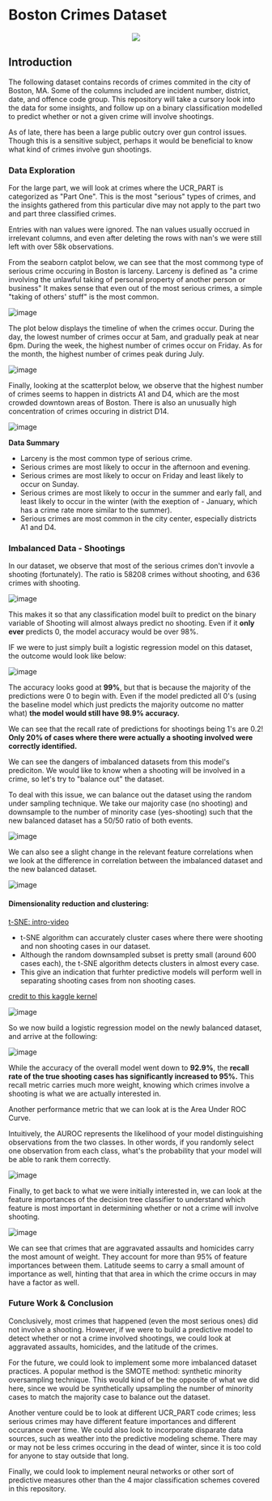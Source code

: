 # Boston Crimes Dataset 

<p align = 'center'>
<img src= https://c1.staticflickr.com/5/4163/33559981643_1e7d0bd3ac_b.jpg>
</p>

## Introduction

The following dataset contains records of crimes commited in the city of Boston, MA. Some of the columns included are incident number, district, date, and offence code group. This repository will take a cursory look into the data for some insights, and follow up on a binary classification modelled to predict whether or not a given crime will involve shootings. 

As of late, there has been a large public outcry over gun control issues. Though this is a sensitive subject, perhaps it would be beneficial to know what kind of crimes involve gun shootings. 

### Data Exploration

For the large part, we will look at crimes where the UCR_PART is categorized as "Part One". This is the most "serious" types of crimes, and the insights gathered from this particular dive may not apply to the part two and part three classified crimes. 

Entries with nan values were ignored. The nan values usually occrued in irrelevant columns, and even after deleting the rows with nan's we were still left with over 58k observations.

From the seaborn catplot below, we can see that the most commong type of serious crime occuring in Boston is larceny. Larceny is defined as "a crime involving the unlawful taking of personal property of another person or business" It makes sense that even out of the most serious crimes, a simple "taking of others' stuff" is the most common.

![image](https://user-images.githubusercontent.com/49466466/62897554-8685d900-bd21-11e9-87af-0b38bb637923.png)

The plot below displays the timeline of when the crimes occur. During the day, the lowest number of crimes occur at 5am, and gradually peak at near 6pm. During the week, the highest number of crimes occur on Friday. As for the month, the highest number of crimes peak during July.

![image](https://user-images.githubusercontent.com/49466466/62897713-d6fd3680-bd21-11e9-8029-1df76f996387.png)

Finally, looking at the scatterplot below, we observe that the highest number of crimes seems to happen in districts A1 and D4, which are the most crowded downtown areas of Boston. There is also an unusually high concentration of crimes occuring in district D14.

![image](https://user-images.githubusercontent.com/49466466/62897803-f005e780-bd21-11e9-82be-4b1f76f1f873.png)

**Data Summary**
- Larceny is the most common type of serious crime.
- Serious crimes are most likely to occur in the afternoon and evening.
- Serious crimes are most likely to occur on Friday and least likely to occur on Sunday.
- Serious crimes are most likely to occur in the summer and early fall, and least likely to occur in the winter (with the exeption of - January, which has a crime rate more similar to the summer).
- Serious crimes are most common in the city center, especially districts A1 and D4.

### Imbalanced Data - Shootings

In our dataset, we observe that most of the serious crimes don't invovle a shooting (fortunately). The ratio is 58208 crimes without shooting, and 636 crimes with shooting.

![image](https://user-images.githubusercontent.com/49466466/62898024-8508e080-bd22-11e9-97bd-b4657f6203d8.png)

This makes it so that any classification model built to predict on the binary variable of Shooting will almost always predict no shooting. Even if it **only ever** predicts 0, the model accuracy would be over 98%.

IF we were to just simply built a logistic regression model on this dataset, the outcome would look like below:

![image](https://user-images.githubusercontent.com/49466466/62898257-0fe9db00-bd23-11e9-9bde-3d6ef0e15b7a.png)

The accuracy looks good at **99%**, but that is because the majority of the predictions were 0 to begin with. Even if the model predicted all 0's (using the baseline model which just predicts the majority outcome no matter what) **the model would still have 98.9% accuracy.**

We can see that the recall rate of predictions for shootings being 1's are 0.2! **Only 20% of cases where there were actually a shooting involved were correctly identified.**

We can see the dangers of imbalanced datasets from this model's prediciton. We would like to know when a shooting will be involved in a crime, so let's try to "balance out" the dataset.

To deal with this issue, we can balance out the dataset using the random under sampling technique. We take our majority case (no shooting) and downsample to the number of minority case (yes-shooting) such that the new balanced dataset has a 50/50 ratio of both events.

![image](https://user-images.githubusercontent.com/49466466/62898177-e7fa7780-bd22-11e9-9b00-0217f0bfb039.png)

We can also see a slight change in the relevant feature correlations when we look at the difference in correlation between the imbalanced dataset and the new balanced dataset.

![image](https://user-images.githubusercontent.com/49466466/62898356-46275a80-bd23-11e9-9c0c-4f3589f0e89f.png)

#### Dimensionality reduction and clustering:

[t-SNE: intro-video](https://www.youtube.com/watch?v=NEaUSP4YerM)

- t-SNE algorithm can accurately cluster cases where there were shooting and non shooting cases in our dataset.
- Although the random downsampled subset is pretty small (around 600 cases each), the t-SNE algorithm detects clusters in almost every case.
- This give an indication that furhter predictive models will perform well in separating shooting cases from non shooting cases.

[credit to this kaggle kernel](https://www.kaggle.com/janiobachmann/credit-fraud-dealing-with-imbalanced-datasets)

![image](https://user-images.githubusercontent.com/49466466/62898484-9b636c00-bd23-11e9-917c-c922cc2c74a3.png)

So we now build a logistic regression model on the newly balanced dataset, and arrive at the following:

![image](https://user-images.githubusercontent.com/49466466/62898525-b209c300-bd23-11e9-8bb9-04f01c9fd623.png)

While the accuracy of the overall model went down to **92.9%**, the **recall rate of the true shooting cases has significantly increased to 95%.** This recall metric carries much more weight, knowing which crimes involve a shooting is what we are actually interested in.

Another performance metric that we can look at is the Area Under ROC Curve.

Intuitively, the AUROC represents the likelihood of your model distinguishing observations from the two classes. In other words, if you randomly select one observation from each class, what's the probability that your model will be able to rank them correctly.

![image](https://user-images.githubusercontent.com/49466466/62898569-cf3e9180-bd23-11e9-88d1-605841460350.png)

Finally, to get back to what we were initially interested in, we can look at the feature importances of the decision tree classifier to understand which feature is most important in determining whether or not a crime will involve shooting.

![image](https://user-images.githubusercontent.com/49466466/62898628-f2694100-bd23-11e9-9174-e7365518e60a.png)

We can see that crimes that are aggravated assaults and homicides carry the most amount of weight. They account for more than 95% of feature importances between them. Latitude seems to carry a small amount of importance as well, hinting that that area in which the crime occurs in may have a factor as well.

### Future Work & Conclusion

Conclusively, most crimes that happened (even the most serious ones) did not involve a shooting. However, if we were to build a predictive model to detect whether or not a crime involved shootings, we could look at aggravated assaults, homicides, and the latitude of the crimes. 

For the future, we could look to implement some more imbalanced dataset practices. A popular method is the SMOTE method: synthetic minority oversampling technique. This would kind of be the opposite of what we did here, since we would be synthetically upsampling the number of minority cases to match the majority case to balance out the dataset. 

Another venture could be to look at different UCR_PART code crimes; less serious crimes may have different feature importances and different occurance over time. We could also look to incorporate disparate data sources, such as weather into the predictive modeling scheme. There may or may not be less crimes occuring in the dead of winter, since it is too cold for anyone to stay outside that long. 

Finally, we could look to implement neural networks or other sort of predictive measures other than the 4 major classification schemes covered in this repository. 

